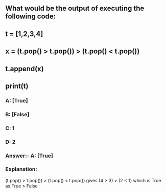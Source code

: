 ## What would be the output of executing the following code:
## t = [1,2,3,4]
## x = (t.pop() > t.pop()) > (t.pop() < t.pop())
## t.append(x)
## print(t)
### A: [True]
### B: [False]
### C: 1
### D: 2
### Answer:- A: [True]
### Explanation:
(t.pop() > t.pop()) > (t.pop() < t.pop()) gives (4 > 3) > (2 < 1) which is True as True > False
